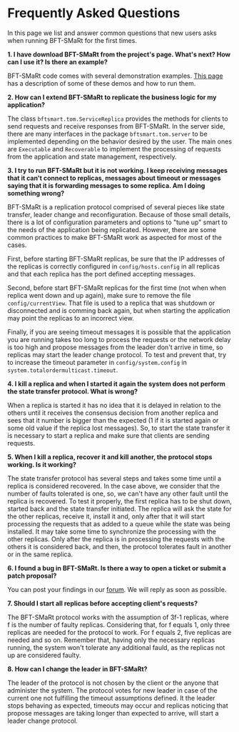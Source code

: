 # Frequently Asked Questions #

In this page we list and answer common questions that new users asks when running BFT-SMaRt for the first times.<br />

**1. I have download BFT-SMaRt from the project's page. What's next? How can I use it? Is there an example?**

BFT-SMaRt code comes with several demonstration examples. [This page](http://code.google.com/p/bft-smart/wiki/Demos) has a description of some of these demos and how to run them.<br />

**2. How can I extend BFT-SMaRt to replicate the business logic for my application?**

The class `bftsmart.tom.ServiceReplica` provides the methods for clients to send requests and receive responses from BFT-SMaRt. In the server side, there are many interfaces in the package `bftsmart.tom.server` to be implemented depending on the behavior desired by the user. The main ones are `Executable` and `Recoverable` to implement the processing of requests from the application and state management, respectively.<br />

**3. I try to run BFT-SMaRt but it is not working. I keep receiving messages that it can't connect to replicas, messages about timeout or messages saying that it is forwarding messages to some replica. Am I doing something wrong?**

BFT-SMaRt is a replication protocol comprised of several pieces like state transfer, leader change and reconfiguration. Because of those small details, there is a lot of configuration parameters and options to "tune up" smart to the needs of the application being replicated. However, there are some common practices to make BFT-SMaRt work as aspected for most of the cases.

First, before starting BFT-SMaRt replicas, be sure that the IP addresses of the replicas is correctly configured in `config/hosts.config` in all replicas and that each replica has the port defined accepting messages.

Second, before start BFT-SMaRt replicas for the first time (not when when replica went down and up again), make sure to remove the file `config/currentView`. That file is used to a replica that was shutdown or disconnected and is comming back again, but when starting the application may point the replicas to an incorrect view.

Finally, if you are seeing timeout messages it is possible that the application you are running takes too long to process the requests or the network delay is too high and propose messages from the leader don't arrive in time, so replicas may start the leader change protocol. To test and prevent that, try to increase the timeout parameter in `config/system.config` in `system.totalordermulticast.timeout`.<br />

**4. I kill a replica and when I started it again the system does not perform the state transfer protocol. What is wrong?**

When a replica is started it has no idea that it is delayed in relation to the others until it receives the consensus decision from another replica and sees that it number is bigger than the expected (1 if it is started again or some old value if the replica lost messages). So, to start the state transfer it is necessary to start a replica and make sure that clients are sending requests.<br />

**5. When I kill a replica, recover it and kill another, the protocol stops working. Is it working?**

The state transfer protocol has several steps and takes some time until a replica is considered recovered. In the case above, we consider that the number of faults tolerated is one, so, we can't have any other fault until the replica is recovered. To test it properly, the first replica has to be shut down, started back and the state transfer initiated. The replica will ask the state for the other replicas, receive it, install it and, only after that it will start processing the requests that as added to a queue while the state was being installed. It may take some time to synchronize the processing with the other replicas. Only after the replica is in processing the requests with the others it is considered back, and then, the protocol tolerates fault in another or in the same replica.<br />

**6. I found a bug in BFT-SMaRt. Is there a way to open a ticket or submit a patch proposal?**

You can post your findings in our [forum](mailto:bft-smart@googlegroups.com). We will reply as soon as possible.<br />

**7. Should I start all replicas before accepting client's requests?**

The BFT-SMaRt protocol works with the assumption of 3f-1 replicas, where f is the number of faulty replicas. Considering that, for f equals 1, only three replicas are needed for the protocol to work. For f equals 2, five replicas are needed and so on. Remember that, having only the necessary replicas running, the system won't tolerate any additional fauld, as the replicas not up are considered faulty.

**8. How can I change the leader in BFT-SMaRt?**

The leader of the protocol is not chosen by the client or the anyone that administer the system. The protocol votes for new leader in case of the current one not fulfilling the timeout assumptions defined. It the leader stops behaving as expected, timeouts may occur and replicas noticing that propose messages are taking longer than expected to arrive, will start a leader change protocol.<br />